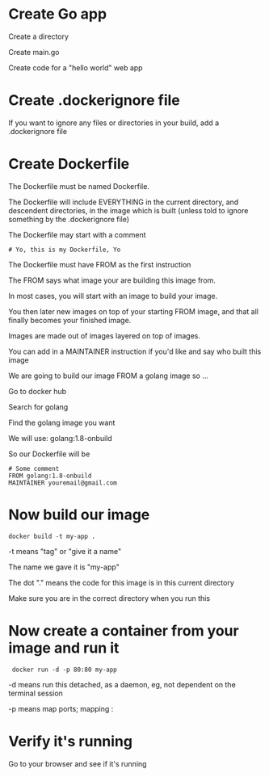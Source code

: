 # Create Go app

Create a directory

Create main.go

Create code for a "hello world" web app

# Create .dockerignore file

If you want to ignore any files or directories in your build, add a .dockerignore file

# Create Dockerfile

The Dockerfile must be named Dockerfile.

The Dockerfile will include EVERYTHING in the current directory, and descendent directories, in the image which is built (unless told to ignore something by the .dockerignore file)

The Dockerfile may start with a comment

```
# Yo, this is my Dockerfile, Yo
```

The Dockerfile must have FROM as the first instruction

The FROM says what image your are building this image from.

In most cases, you will start with an image to build your image.

You then later new images on top of your starting FROM image, and that all finally becomes your finished image.

Images are made out of images layered on top of images.

You can add in a MAINTAINER instruction if you'd like and say who built this image

We are going to build our image FROM a golang image so ...

Go to docker hub

Search for golang

Find the golang image you want

We will use: golang:1.8-onbuild

So our Dockerfile will be

```
# Some comment
FROM golang:1.8-onbuild
MAINTAINER youremail@gmail.com
```

# Now build our image

```
docker build -t my-app .
```

-t means "tag" or "give it a name" 

The name we gave it is "my-app"

The dot "." means the code for this image is in this current directory

Make sure you are in the correct directory when you run this
 
# Now create a container from your image and run it
 
```
 docker run -d -p 80:80 my-app
```
 
-d means run this detached, as a daemon, eg, not dependent on the terminal session

-p means map ports; mapping <host machine port>:<to docker container port>
 
 
# Verify it's running

Go to your browser and see if it's running